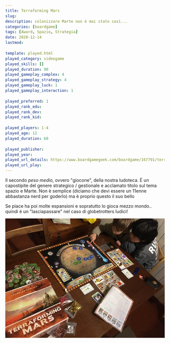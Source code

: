 ```yaml
---
title: Terraforming Mars
slug: 
description: colonizzare Marte non è mai stato così...
categories: [boardgame]
tags: [Award, Spazio, Strategia]
date: 2020-12-14
lastmod: 

template: played.html
played_category: videogame
played_skills: []
played_duration: 90
played_gameplay_complex: 4
played_gameplay_strategy: 4
played_gameplay_luck: 1
played_gameplay_interaction: 1

played_preferred: 1
played_rank_edu: 
played_rank_dev: 
played_rank_kid: 

played_players: 1-4
played_age: 12
played_duration: 60

played_publisher: 
played_year: 
played_url_details: https://www.boardgamegeek.com/boardgame/167791/terraforming-mars
played_url_play: 
---
```


Il secondo *peso medio*, ovvero "giocone", della nostra ludoteca.
È un capostipite del genere strategico / gestionale e acclamato titolo sul tema spazio e Marte. Non è semplice (diciamo che devi essere un 11enne abbastanza nerd per goderlo) ma è proprio questo il suo bello

Se piace ha poi molte espansioni e sopratutto lo gioca mezzo mondo.. quindi è un "lasciapassare" nel caso di globetrotters ludici!

![](img/terraformingmars.webp)

